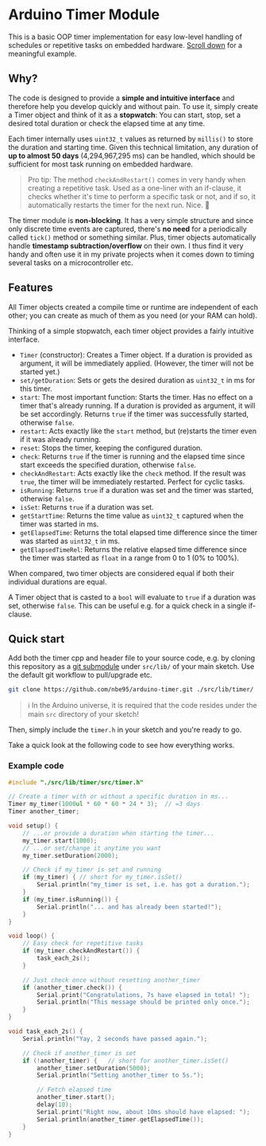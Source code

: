 # Arduino Timer Module

This is a basic OOP timer implementation for easy low-level handling of
schedules or repetitive tasks on embedded hardware. [Scroll down](#example-code)
for a meaningful example.

## Why?

The code is designed to provide a **simple and intuitive interface** and
therefore help you develop quickly and without pain. To use it, simply create a
Timer object and think of it as a **stopwatch**: You can start, stop, set a
desired total duration or check the elapsed time at any time.

Each timer internally uses `uint32_t` values as returned by `millis()` to store
the duration and starting time. Given this technical limitation, any duration of
**up to almost 50 days** (4,294,967,295 ms) can be handled, which should be
sufficient for most task running on embedded hardware.

> Pro tip: The method `checkAndRestart()` comes in very handy when creating a
repetitive task. Used as a one-liner with an if-clause, it checks whether it's
time to perform a specific task or not, and if so, it automatically restarts the
timer for the next run. Nice. :tada:

The timer module is **non-blocking**. It has a very simple structure and since
only discrete time events are captured, there's **no need** for a periodically
called `tick()` method or something similar. Plus, timer objects automatically
handle **timestamp subtraction/overflow** on their own. I thus find it very
handy and often use it in my private projects when it comes down to timing
several tasks on a microcontroller etc.

## Features

All Timer objects created a compile time or runtime are independent of each
other; you can create as much of them as you need (or your RAM can hold).

Thinking of a simple stopwatch, each timer object provides a fairly intuitive
interface.

- `Timer` (constructor): Creates a Timer object. If a duration is provided as
  argument, it will be immediately applied. (However, the timer will not be
  started yet.)
- `set/getDuration`: Sets or gets the desired duration as `uint32_t` in ms for
  this timer.
- `start`: The most important function: Starts the timer. Has no effect on a
  timer that's already running. If a duration is provided as argument, it will
  be set accordingly. Returns `true` if the timer was successfully started,
  otherwise `false`.
- `restart`: Acts exactly like the `start` method, but (re)starts the timer even
  if it was already running.
- `reset`: Stops the timer, keeping the configured duration.
- `check`: Returns `true` if the timer is running and the elapsed time since
  start exceeds the specified duration, otherwise `false`.
- `checkAndRestart`: Acts exactly like the `check` method. If the result was
  `true`, the timer will be immediately restarted. Perfect for cyclic tasks.
- `isRunning`: Returns `true` if a duration was set and the timer was started,
  otherwise `false`.
- `isSet`: Returns `true` if a duration was set.
- `getStartTime`: Returns the time value as `uint32_t` captured when the timer
  was started in ms.
- `getElapsedTime`: Returns the total elapsed time difference since the timer
  was started as `uint32_t` in ms.
- `getElapsedTimeRel`: Returns the relative elapsed time difference since the
  timer was started as `float` in a range from 0 to 1 (0% to 100%).

When compared, two timer objects are considered equal if both their individual
durations are equal.

A Timer object that is casted to a `bool` will evaluate to `true` if a duration
was set, otherwise `false`. This can be useful e.g. for a quick check in a
single if-clause.

## Quick start

Add both the timer cpp and header file to your source code, e.g. by cloning this
repository as a [git
submodule](https://git-scm.com/book/en/v2/Git-Tools-Submodules) under
`src/lib/` of your main sketch. Use the default git workflow to pull/upgrade
etc.

```sh
git clone https://github.com/nbe95/arduino-timer.git ./src/lib/timer/

```

> :information_source: In the Arduino universe, it is required that the code
resides under the main `src` directory of your sketch!

Then, simply include the `timer.h` in your sketch and you're ready to go.

Take a quick look at the following code to see how everything works.

### Example code

```cpp
#include "./src/lib/timer/src/timer.h"

// Create a timer with or without a specific duration in ms...
Timer my_timer(1000ul * 60 * 60 * 24 * 3);  // =3 days
Timer another_timer;

void setup() {
    // ...or provide a duration when starting the timer...
    my_timer.start(1000);
    // ...or set/change it anytime you want
    my_timer.setDuration(2000);

    // Check if my_timer is set and running
    if (my_timer) { // short for my_timer.isSet()
        Serial.println("my_timer is set, i.e. has got a duration.");
    }
    if (my_timer.isRunning()) {
        Serial.println("... and has already been started!");
    }
}

void loop() {
    // Easy check for repetitive tasks
    if (my_timer.checkAndRestart()) {
        task_each_2s();
    }

    // Just check once without resetting another_timer
    if (another_timer.check()) {
        Serial.print("Congratulations, 7s have elapsed in total! ");
        Serial.println("This message should be printed only once.");
    }
}

void task_each_2s() {
    Serial.println("Yay, 2 seconds have passed again.");

    // Check if another_timer is set
    if (!another_timer) {   // short for another_timer.isSet()
        another_timer.setDuration(5000);
        Serial.println("Setting another_timer to 5s.");

        // Fetch elapsed time
        another_timer.start();
        delay(10);
        Serial.print("Right now, about 10ms should have elapsed: ");
        Serial.println(another_timer.getElapsedTime());
    }
}
```
